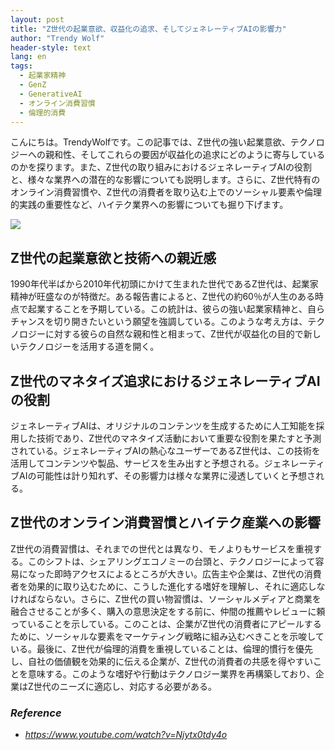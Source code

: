 ```yaml
---
layout: post
title: "Z世代の起業意欲、収益化の追求、そしてジェネレーティブAIの影響力"
author: "Trendy Wolf"
header-style: text
lang: en
tags:
  - 起業家精神
  - GenZ
  - GenerativeAI
  - オンライン消費習慣
  - 倫理的消費
---
```


こんにちは。TrendyWolfです。この記事では、Z世代の強い起業意欲、テクノロジーへの親和性、そしてこれらの要因が収益化の追求にどのように寄与しているのかを探ります。また、Z世代の取り組みにおけるジェネレーティブAIの役割と、様々な業界への潜在的な影響についても説明します。さらに、Z世代特有のオンライン消費習慣や、Z世代の消費者を取り込む上でのソーシャル要素や倫理的実践の重要性など、ハイテク業界への影響についても掘り下げます。

<img
    src="https://i.ytimg.com/vi/Njytx0tdy4o/hqdefault.jpg"
/>


## Z世代の起業意欲と技術への親近感
1990年代半ばから2010年代初頭にかけて生まれた世代であるZ世代は、起業家精神が旺盛なのが特徴だ。ある報告書によると、Z世代の約60％が人生のある時点で起業することを予期している。この統計は、彼らの強い起業家精神と、自らチャンスを切り開きたいという願望を強調している。このような考え方は、テクノロジーに対する彼らの自然な親和性と相まって、Z世代が収益化の目的で新しいテクノロジーを活用する道を開く。

## Z世代のマネタイズ追求におけるジェネレーティブAIの役割
ジェネレーティブAIは、オリジナルのコンテンツを生成するために人工知能を採用した技術であり、Z世代のマネタイズ活動において重要な役割を果たすと予測されている。ジェネレーティブAIの熱心なユーザーであるZ世代は、この技術を活用してコンテンツや製品、サービスを生み出すと予想される。ジェネレーティブAIの可能性は計り知れず、その影響力は様々な業界に浸透していくと予想される。

## Z世代のオンライン消費習慣とハイテク産業への影響
Z世代の消費習慣は、それまでの世代とは異なり、モノよりもサービスを重視する。このシフトは、シェアリングエコノミーの台頭と、テクノロジーによって容易になった即時アクセスによるところが大きい。広告主や企業は、Z世代の消費者を効果的に取り込むために、こうした進化する嗜好を理解し、それに適応しなければならない。さらに、Z世代の買い物習慣は、ソーシャルメディアと商業を融合させることが多く、購入の意思決定をする前に、仲間の推薦やレビューに頼っていることを示している。このことは、企業がZ世代の消費者にアピールするために、ソーシャルな要素をマーケティング戦略に組み込むべきことを示唆している。最後に、Z世代が倫理的消費を重視していることは、倫理的慣行を優先し、自社の価値観を効果的に伝える企業が、Z世代の消費者の共感を得やすいことを意味する。このような嗜好や行動はテクノロジー業界を再構築しており、企業はZ世代のニーズに適応し、対応する必要がある。


### _Reference_
- _https://www.youtube.com/watch?v=Njytx0tdy4o_

